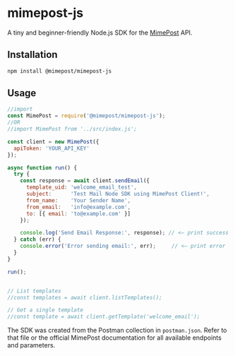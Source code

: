 # mimepost-js

A tiny and beginner-friendly Node.js SDK for the [MimePost](https://mimepost.com) API.

## Installation

```bash
npm install @mimepost/mimepost-js
```

## Usage

```javascript
//import
const MimePost = require('@mimepost/mimepost-js');
//OR 
//import MimePost from '../src/index.js';

const client = new MimePost({
  apiToken: 'YOUR_API_KEY'
});

async function run() {
  try {
    const response = await client.sendEmail({
      template_uid: 'welcome_email_test',
      subject:      'Test Mail Node SDK using MimePost Client!',
      from_name:    'Your Sender Name',
      from_email:   'info@example.com',
      to: [{ email: 'to@example.com' }]
    }); 

    console.log('Send Email Response:', response); // <— print success
  } catch (err) {
    console.error('Error sending email:', err);     // <— print error
  }
}

run();


// List templates
//const templates = await client.listTemplates();

// Get a single template
//const template = await client.getTemplate('welcome_email');

```

The SDK was created from the Postman collection in `postman.json`. Refer to that file or the official MimePost documentation for all available endpoints and parameters.
